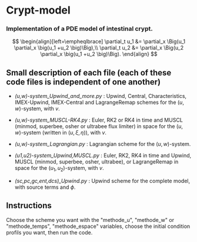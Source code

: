 # Crypt-model
### Implementation of a PDE model of intestinal crypt.   

$$
\begin{align}[left=\empheqlbrace]
    \partial_t u_1  &= \partial_x \Big(u_1 \partial_x \big(u_1 +u_2 \big)\Big),\\
    \partial_t u_2  &= \partial_x \Big(u_2 \partial_x \big(u_1 +u_2 \big)\Big).
\end{align}
$$

## Small description of each file (each of these code files is independent of one another)
- *(u,w)-system_Upwind_and_more.py* :
Upwind, Central, Characteristics, IMEX-Upwind, IMEX-Central and LagrangeRemap schemes for the $(u,w)$-system, with $v$.  

- *(u,w)-system_MUSCL-RK4.py* :
Euler, RK2 or RK4 in time and MUSCL (minmod, superbee, osher or ultrabee flux limiter) in space for the $(u,w)$-system (written in $(u,\xi,\eta)$), with $v$.  

- *(u,w)-system_Lagrangian.py* :
Lagrangian scheme for the $(u,w)$-system.  

- *(u1,u2)-system_Upwind,MUSCL.py* :
Euler, RK2, RK4 in time and Upwind, MUSCL (minmod, superbee, osher, ultrabee), or LagrangeRemap in space for the $(u_1,u_2)$-system, with $v$.

- *(sc,pc,gc,ent,dcs)_Upwind.py* :
Upwind scheme for the complete model, with source terms and $\phi$.  

## Instructions  
Choose the scheme you want with the "methode_u", "methode_w" or "methode_temps", "methode_espace" variables, choose the initial condition profils you want, then run the code.  
